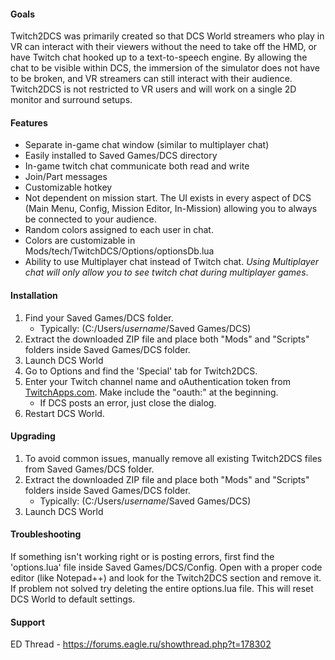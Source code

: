 #### Goals
Twitch2DCS was primarily created so that DCS World streamers who play in VR can interact with their viewers without the need to take off the HMD, or have Twitch chat hooked up to a text-to-speech engine. By allowing the chat to be visible within DCS, the immersion of the simulator does not have to be broken, and VR streamers can still interact with their audience. Twitch2DCS is not restricted to VR users and will work on a single 2D monitor and surround setups.

#### Features
* Separate in-game chat window (similar to multiplayer chat)
* Easily installed to Saved Games/DCS directory
* In-game twitch chat communicate both read and write
* Join/Part messages
* Customizable hotkey
* Not dependent on mission start. The UI exists in every aspect of DCS (Main Menu, Config, Mission Editor, In-Mission) allowing you to always be connected to your audience.
* Random colors assigned to each user in chat.
* Colors are customizable in Mods/tech/TwitchDCS/Options/optionsDb.lua
* Ability to use Multiplayer chat instead of Twitch chat. *Using Multiplayer chat will only allow you to see twitch chat during multiplayer games*.

#### Installation
1. Find your Saved Games/DCS folder.
    * Typically: (C:/Users/_username_/Saved Games/DCS)
2. Extract the downloaded ZIP file and place both "Mods" and "Scripts" folders inside Saved Games/DCS folder.
3. Launch DCS World
4. Go to Options and find the 'Special' tab for Twitch2DCS.
5. Enter your Twitch channel name and oAuthentication token from [TwitchApps.com](https://twitchapps.com/tmi/). Make include the "oauth:" at the beginning.
    * If DCS posts an error, just close the dialog.
6. Restart DCS World.

#### Upgrading
1. To avoid common issues, manually remove all existing Twitch2DCS files from Saved Games/DCS folder.
2. Extract the downloaded ZIP file and place both "Mods" and "Scripts" folders inside Saved Games/DCS folder.
    * Typically: (C:/Users/_username_/Saved Games/DCS)
3. Launch DCS World

#### Troubleshooting
If something isn't working right or is posting errors, first find the 'options.lua' file inside Saved Games/DCS/Config. Open with a proper code editor (like Notepad++) and look for the Twitch2DCS section and remove it. If problem not solved try deleting the entire options.lua file. This will reset DCS World to default settings.

#### Support
ED Thread - https://forums.eagle.ru/showthread.php?t=178302